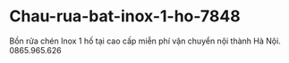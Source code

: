 # Chau-rua-bat-inox-1-ho-7848
Bồn rửa chén Inox 1 hố tại cao cấp miễn phí vận chuyển nội thành Hà Nội. 0865.965.626
